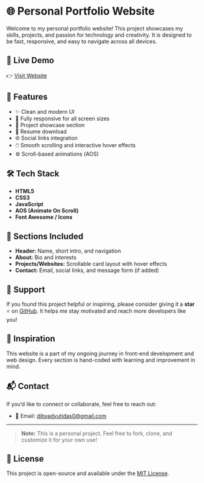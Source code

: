 # 🌐 Personal Portfolio Website

Welcome to my personal portfolio website! This project showcases my skills, projects, and passion for technology and creativity. It is designed to be fast, responsive, and easy to navigate across all devices.

## 🚀 Live Demo

👉 [Visit Website](https://dibyadyuti.me)

## 📌 Features

- ✨ Clean and modern UI  
- 📱 Fully responsive for all screen sizes  
- 💼 Project showcase section  
- 📄 Resume download  
- 🌐 Social links integration  
- 🖱️ Smooth scrolling and interactive hover effects  
- ⚙️ Scroll-based animations (AOS)

## 🛠️ Tech Stack

- **HTML5**
- **CSS3**
- **JavaScript**
- **AOS (Animate On Scroll)**
- **Font Awesome / Icons**


## 🧩 Sections Included

- **Header:** Name, short intro, and navigation  
- **About:** Bio and interests  
- **Projects/Websites:** Scrollable card layout with hover effects  
- **Contact:** Email, social links, and message form (if added)

## 🌟 Support

If you found this project helpful or inspiring, please consider giving it a **star** ⭐️ on [GitHub](https://github.com/DibyadyutiDas/portfolio). It helps me stay motivated and reach more developers like you!

## 🧠 Inspiration

This website is a part of my ongoing journey in front-end development and web design. Every section is hand-coded with learning and improvement in mind.

## 📬 Contact

If you’d like to connect or collaborate, feel free to reach out:

- 📧 Email: dibyadyutidas0@gmail.com  
---

> **Note:** This is a personal project. Feel free to fork, clone, and customize it for your own use!

## 📜 License

This project is open-source and available under the [MIT License](LICENSE).

